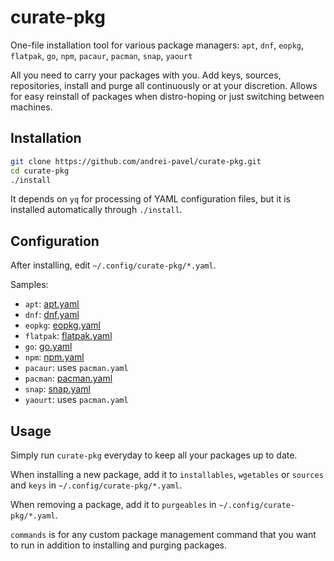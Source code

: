 # curate-pkg

One-file installation tool for various package managers: `apt`, `dnf`, `eopkg`, `flatpak`, `go`, `npm`, `pacaur`, `pacman`, `snap`, `yaourt`

All you need to carry your packages with you. Add keys, sources, repositories, install and purge all continuously or at your discretion. Allows for easy reinstall of packages when distro-hoping or just switching between machines.

## Installation

```sh
git clone https://github.com/andrei-pavel/curate-pkg.git
cd curate-pkg
./install
```

It depends on `yq` for processing of YAML configuration files, but it is installed automatically through `./install`.

## Configuration

After installing, edit `~/.config/curate-pkg/*.yaml`.

Samples:
- `apt`: [apt.yaml](share/samples/apt.yaml)
- `dnf`: [dnf.yaml](share/samples/dnf.yaml)
- `eopkg`: [eopkg.yaml](share/samples/eopkg.yaml)
- `flatpak`: [flatpak.yaml](share/samples/flatpak.yaml)
- `go`: [go.yaml](share/samples/go.yaml)
- `npm`: [npm.yaml](share/samples/npm.yaml)
- `pacaur`: uses `pacman.yaml`
- `pacman`: [pacman.yaml](share/samples/pacman.yaml)
- `snap`: [snap.yaml](share/samples/snap.yaml)
- `yaourt`: uses `pacman.yaml`

## Usage

Simply run `curate-pkg` everyday to keep all your packages up to date.

When installing a new package, add it to `installables`, `wgetables` or `sources` and `keys` in `~/.config/curate-pkg/*.yaml`.

When removing a package, add it to `purgeables` in `~/.config/curate-pkg/*.yaml`.

`commands` is for any custom package management command that you want to run in addition to installing and purging packages.

